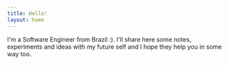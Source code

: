 ```yaml
---
title: Hello!
layout: home
---
```

 
I'm a Software Engineer from Brazil :). I'll share here some notes, experiments and ideas with my future self and I hope they help you in some way too.
